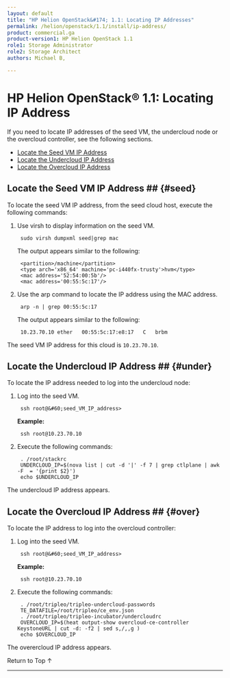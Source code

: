 ```yaml
---
layout: default
title: "HP Helion OpenStack&#174; 1.1: Locating IP Addresses"
permalink: /helion/openstack/1.1/install/ip-address/
product: commercial.ga
product-version1: HP Helion OpenStack 1.1
role1: Storage Administrator
role2: Storage Architect
authors: Michael B, 

---
```

<!--UNDER REVISION-->


<script>

function PageRefresh {
onLoad="window.refresh"
}

PageRefresh();

</script>


# HP Helion OpenStack&#174; 1.1: Locating IP Address

If you need to locate IP addresses of the seed VM, the undercloud node or the overcloud controller, see the following sections.

* [Locate the Seed VM IP Address](#seed)
* [Locate the Undercloud IP Address](#under)
* [Locate the Overcloud IP Address](#over)

## Locate the Seed VM IP Address ## {#seed}

To locate the seed VM IP address, from the seed cloud host, execute the following commands:

1. Use virsh to display information on the seed VM.

		sudo virsh dumpxml seed|grep mac

	The output appears similar to the following:

		<partition>/machine</partition>
		<type arch='x86_64' machine='pc-i440fx-trusty'>hvm</type>
		<mac address='52:54:00:5b'/>
		<mac address='00:55:5c:17'/>

2. Use the arp command to locate the IP address using the MAC address.

		arp -n | grep 00:55:5c:17

	The output appears similar to the following:

		10.23.70.10	ether	00:55:5c:17:e8:17	C	brbm

The seed VM IP address for this cloud is `10.23.70.10`.

## Locate the Undercloud IP Address ## {#under}

To locate the IP address needed to log into the undercloud node:

1. Log into the seed VM.


		ssh root@&#60;seed_VM_IP_address> 

	**Example:**

		ssh root@10.23.70.10

2. Execute the following commands:

		. /root/stackrc
		UNDERCLOUD_IP=$(nova list | cut -d '|' -f 7 | grep ctlplane | awk -F  = '{print $2}')
		echo $UNDERCLOUD_IP

The undercloud IP address appears. 


## Locate the Overcloud IP Address ## {#over}

To locate the IP address to log into the overcloud controller: 

1. Log into the seed VM.

		ssh root@&#60;seed_VM_IP_address> 

	**Example:**

		ssh root@10.23.70.10

2. Execute the following commands:

		. /root/tripleo/tripleo-undercloud-passwords
		TE_DATAFILE=/root/tripleo/ce_env.json
		. /root/tripleo/tripleo-incubator/undercloudrc
		OVERCLOUD_IP=$(heat output-show overcloud-ce-controller KeystoneURL | cut -d: -f2 | sed s,/,,g )
		echo $OVERCLOUD_IP

The overercloud IP address appears.



<a href="#top" style="padding:14px 0px 14px 0px; text-decoration: none;"> Return to Top &#8593; </a>

----
